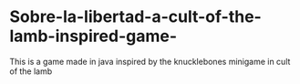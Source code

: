 # Sobre-la-libertad-a-cult-of-the-lamb-inspired-game-
This is a game made in java inspired by the knucklebones minigame in cult of the lamb
